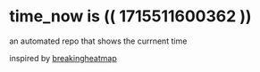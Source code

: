 # time_now is (( 1715511600362 ))

an automated repo that shows the currnent time

inspired by [breakingheatmap](https://github.com/breakingheatmap/breakingheatmap)